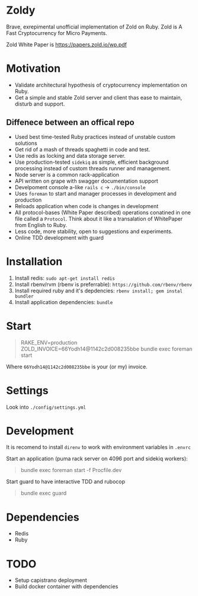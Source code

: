 # Zoldy

Brave, exrepimental unofficial implementation of Zold on Ruby. Zold is A Fast Cryptocurrency
for Micro Payments.

Zold White Paper is https://papers.zold.io/wp.pdf

# Motivation

* Validate architectural hypothesis of cryptocurrency implementation on Ruby.
* Get a simple and stable Zold server and client thas ease to maintain, disturb
  and support.

## Diffenece between an offical repo

* Used best time-tested Ruby practices instead of unstable custom solutions
* Get rid of a mash of threads spaghetti in code and test.
* Use redis as locking and data storage server.
* Use production-tested `sidekiq` as simple, efficient background processing instead of custom threads runner and management.
* Node server is a common rack-application
* API written on grape with swagger documentation support
* Develpoment console a-like `rails c` -> `./bin/console`
* Uses `foreman` to start and manager processes in development and production
* Reloads application when code is changes in development
* All protocol-bases (White Paper described) operations conatined in one file called a `Protocol`. Think about it like a transalation of WhitePaper from English to Ruby.
* Less code, more stability, open to suggestions and experiments.
* Online TDD development with guard

# Installation

1. Install redis: `sudo apt-get install redis`
2. Install rbenv/rvm (rbenv is preferrable): `https://github.com/rbenv/rbenv`
3. Install required ruby and it's depdencies: `rbenv install; gem instal bundler`
4. Install application dependencies: `bundle`

# Start

> RAKE_ENV=production ZOLD_INVOICE=66Yodh14@1142c2d008235bbe bundle exec foreman start

Where `66Yodh14@1142c2d008235bbe` is your (or my) invoice.

# Settings

Look into `./config/settings.yml`

# Development

It is recomend to install `direnv` to work with environment variables in `.envrc`

Start an application (puma rack server on 4096 port and sidekiq workers):

> bundle exec foreman start -f Procfile.dev

Start guard to have interactive TDD and rubocop

> bundle exec guard

# Dependencies

* Redis
* Ruby

# TODO

* Setup capistrano deployment
* Build docker container with dependencies
